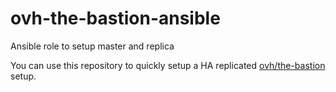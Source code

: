 # ovh-the-bastion-ansible
Ansible role to setup master and replica

You can use this repository to quickly setup a HA replicated [ovh/the-bastion](github.com/ovh/the-bastion) setup.
